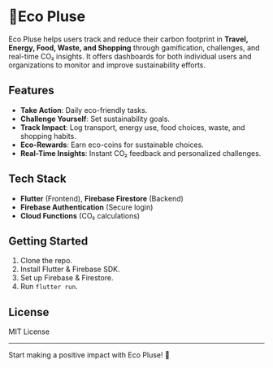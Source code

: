 # 🌱Eco Pluse

Eco Pluse helps users track and reduce their carbon footprint in **Travel, Energy, Food, Waste, and Shopping** through gamification, challenges, and real-time CO₂ insights. It offers dashboards for both individual users and organizations to monitor and improve sustainability efforts.

## Features
- **Take Action**: Daily eco-friendly tasks.
- **Challenge Yourself**: Set sustainability goals.
- **Track Impact**: Log transport, energy use, food choices, waste, and shopping habits.
- **Eco-Rewards**: Earn eco-coins for sustainable choices.
- **Real-Time Insights**: Instant CO₂ feedback and personalized challenges.

## Tech Stack
- **Flutter** (Frontend), **Firebase Firestore** (Backend)
- **Firebase Authentication** (Secure login)
- **Cloud Functions** (CO₂ calculations)

## Getting Started
1. Clone the repo.
2. Install Flutter & Firebase SDK.
3. Set up Firebase & Firestore.
4. Run `flutter run`.

## License
MIT License

---
Start making a positive impact with Eco Pluse! 🌱
